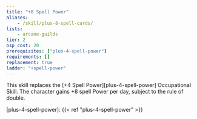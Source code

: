 ```yaml
---
title: "+8 Spell Power"
aliases:
    - /skill/plus-8-spell-cards/
lists:
    - arcane-guilds
tier: 2
osp_cost: 20
prerequisites: ["plus-4-spell-power"]
requirements: []
replacement: true
ladder: "+spell-power"
---
```

This skill replaces the [+4 Spell Power][plus-4-spell-power] Occupational Skill. The character gains +8 spell Power per day, subject to the
rule of double.

[plus-4-spell-power]: {{< ref "plus-4-spell-power" >}}